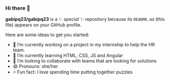 ### Hi there 👋


**gabipq23/gabipq23** is a ✨ _special_ ✨ repository because its `README.md` (this file) appears on your GitHub profile.

Here are some ideas to get you started:

- 🔭 I’m currently working on a project in my internship to help the HR team.
- 🌱 I’m currently learning HTML, CSS, JS and Angular
- 👯 I’m looking to collaborate with teams that are looking for solutions
- 😄 Pronouns: she/her
- ⚡ Fun fact: I love spending time putting together puzzles 

